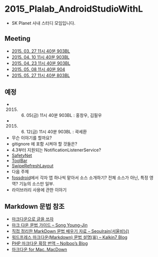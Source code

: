 # 2015_Plalab_AndroidStudioWithL
* SK Planet 사내 스터디 모임입니다.
 
## Meeting
* [2015. 03. 27 11시 40분 903BL](https://github.com/neilpark/2015_Plalab_AndroidStudioWithL/blob/master/20150327.md)
* [2015. 04. 10 11시 40분 903BL](https://github.com/neilpark/2015_Plalab_AndroidStudioWithL/blob/master/20150410.md)
* [2015. 04. 23 11시 40분 903BL](https://github.com/neilpark/2015_Plalab_AndroidStudioWithL/blob/master/20150423.md)
* [2015. 05. 08 11시 40분 904](https://github.com/neilpark/2015_Plalab_AndroidStudioWithL/blob/master/20150508.md)
* [2015. 05. 27 11시 40분 803BL](https://github.com/neilpark/2015_Plalab_AndroidStudioWithL/blob/master/20150527.md)

## 예정
* 2015. 06. 05(금) 11시 40분 903BL : 홍창우, 김필우
* 2015. 06. 12(금) 11시 40분 903BL : 곽세환
* 무슨 이야기를 할까요?
 * gitignore 에 포함 시켜야 할 것들은?
 * 4.3부터 지원되는 NotificationListenerService?
 * [SafetyNet](https://developer.android.com/google/play/safetynet/start.html)
 * [ToolBar](https://developer.android.com/reference/android/widget/Toolbar.html)
 * [SwipeRefreshLayout](https://developer.android.com/reference/android/support/v4/widget/SwipeRefreshLayout.html)
* 다음 주제
 * [fossdroid](http://fossdroid.com/)에서 각자 앱 하나씩 맡아서 소스 소개하기? 전체 소스가 아닌, 특정 영역? 기능의 소스만 일부.
 * 라이브러리 사용에 관한 이야기
 
 
## Markdown 문법 참조
* [마크다운으로 글을 쓰자](http://blog.kalkin7.com/2014/02/10/lets-write-using-markdown/)
* [마크 다운 문법 가이드 – Song Young-Jin](http://scriptogr.am/myevan/post/markdown-syntax-guide-for-scriptogram)
* [직접 정리한 MarkDown 문법 배우기 자료 – Seoulrain(서울비님)](https://www.evernote.com/shard/s3/sh/128acb97-d3c5-4eda-aa1b-c71ecd2f3a15/54a14ebd5d4ce7507bf78e5af640d0e9)
* [워드프레스 마크다운(Markdown) 문법 설명(표) – Kalkin7 Blog](http://blog.kalkin7.com/2014/02/05/wordpress-markdown-quick-reference-for-koreans/)
* [PHP 마크다운 확장 번역 – Nolboo’s Blog](http://nolboo.github.io/blog/2014/03/25/php-markdown-extra/)
* [마크다운 for Mac. MacDown](http://macdown.uranusjr.com/)
